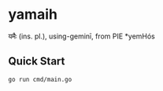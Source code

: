 # yamaih
यमैः (ins. pl.), using-geminī, from PIE *yemHós

## Quick Start
```bash
go run cmd/main.go
```
